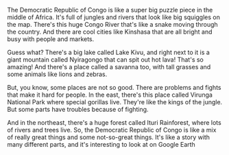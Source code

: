 The Democratic Republic of Congo is like a super big puzzle piece in the middle of Africa. It's full of jungles and rivers that look like big squiggles on the map. There's this huge Congo River that's like a snake moving through the country. And there are cool cities like Kinshasa that are all bright and busy with people and markets.

Guess what? There's a big lake called Lake Kivu, and right next to it is a giant mountain called Nyiragongo that can spit out hot lava! That's so amazing! And there's a place called a savanna too, with tall grasses and some animals like lions and zebras.

But, you know, some places are not so good. There are problems and fights that make it hard for people. In the east, there's this place called Virunga National Park where special gorillas live. They're like the kings of the jungle. But some parts have troubles because of fighting.

And in the northeast, there's a huge forest called Ituri Rainforest, where lots of rivers and trees live. So, the Democratic Republic of Congo is like a mix of really great things and some not-so-great things. It's like a story with many different parts, and it's interesting to look at on Google Earth